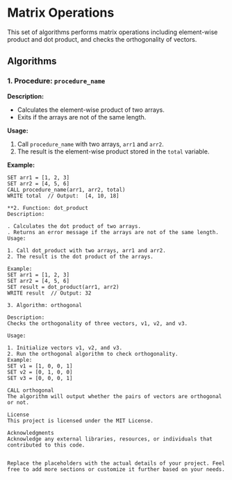 # Matrix Operations

This set of algorithms performs matrix operations including element-wise product and dot product, and checks the orthogonality of vectors.

## Algorithms

### 1. Procedure: `procedure_name`

**Description:**
- Calculates the element-wise product of two arrays.
- Exits if the arrays are not of the same length.

**Usage:**
1. Call `procedure_name` with two arrays, `arr1` and `arr2`.
2. The result is the element-wise product stored in the `total` variable.

**Example:**
```algorithm
SET arr1 = [1, 2, 3]
SET arr2 = [4, 5, 6]
CALL procedure_name(arr1, arr2, total)
WRITE total  // Output:  [4, 10, 18]

**2. Function: dot_product
Description:

. Calculates the dot product of two arrays.
. Returns an error message if the arrays are not of the same length.
Usage:

1. Call dot_product with two arrays, arr1 and arr2.
2. The result is the dot product of the arrays.

Example:
SET arr1 = [1, 2, 3]
SET arr2 = [4, 5, 6]
SET result = dot_product(arr1, arr2)
WRITE result  // Output: 32

3. Algorithm: orthogonal

Description:
Checks the orthogonality of three vectors, v1, v2, and v3.

Usage:

1. Initialize vectors v1, v2, and v3.
2. Run the orthogonal algorithm to check orthogonality.
Example:
SET v1 = [1, 0, 0, 1]
SET v2 = [0, 1, 0, 0]
SET v3 = [0, 0, 0, 1]

CALL orthogonal
The algorithm will output whether the pairs of vectors are orthogonal or not.

License
This project is licensed under the MIT License.

Acknowledgments
Acknowledge any external libraries, resources, or individuals that contributed to this code.


Replace the placeholders with the actual details of your project. Feel free to add more sections or customize it further based on your needs.
